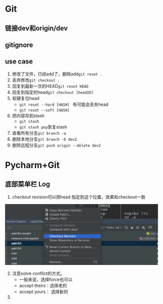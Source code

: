 # Git

## 链接dev和origin/dev

## gitignore

## use case



1. 修改了文件，已经add了，删除add`git reset .`
2. 丢弃修改`git checkout .`
3. 回复到最新一次的HEAD`git reset HEAD`
4. 回复到指定的head`git checkout [headID]`
5. 软硬复位head
   - `git reset --hard [HASH] ` 有可能会丢失head
   - `git reset --soft [HASH] `
6. 把内容存到stash
   - `git stash `
   - `git stash pop`恢复stash
7. 查看所有分支`git branch -a`
8. 删除本地分支`git branch -D dev2`
9. 删除远程分支`git push origin --delete dev2`

# Pycharm+Git

## 底部菜单栏 Log

1. checkout revision可以把head 指定到这个位置，效果和checkout一致

![img](assets/img.png)

2. 注意solve conflict的方式。
   - 一般来说，选择force也可以
   - accept theirs：选择老的
   - accept yours： 选择新的
3. 

